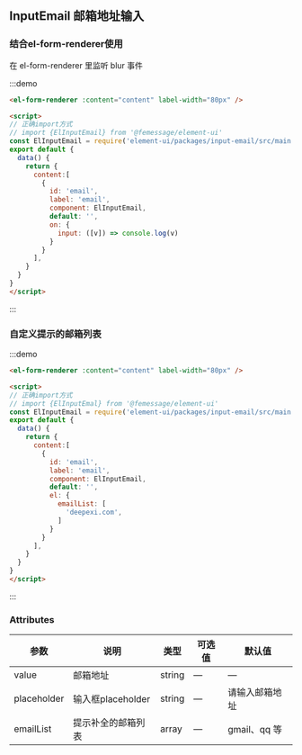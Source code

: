 ## InputEmail 邮箱地址输入

### 结合el-form-renderer使用

在 el-form-renderer 里监听 blur 事件

:::demo

```html
<el-form-renderer :content="content" label-width="80px" />

<script>
// 正确import方式
// import {ElInputEmail} from '@femessage/element-ui'
const ElInputEmail = require('element-ui/packages/input-email/src/main.vue').default
export default {
  data() {
    return {
      content:[
        {
          id: 'email',
          label: 'email',
          component: ElInputEmail,
          default: '',
          on: {
            input: ([v]) => console.log(v)
          }
        }
      ],
    }
  }
}
</script>
```

:::

### 自定义提示的邮箱列表

:::demo

```html
<el-form-renderer :content="content" label-width="80px" />

<script>
// 正确import方式
// import {ElInputEmal} from '@femessage/element-ui'
const ElInputEmail = require('element-ui/packages/input-email/src/main.vue').default
export default {
  data() {
    return {
      content:[
        {
          id: 'email',
          label: 'email',
          component: ElInputEmail,
          default: '',
          el: {
            emailList: [
              'deepexi.com',
            ]
          }
        }
      ],
    }
  }
}
</script>
```

:::

### Attributes

| 参数      |   说明    |  类型     | 可选值       | 默认值   |
|---------- | -------- |---------- |-------------  |-------- |
| value | 邮箱地址 | string   |  —  |  —  |
| placeholder | 输入框placeholder | string   |  —  |  请输入邮箱地址  |
| emailList | 提示补全的邮箱列表 | array   |  —  |  gmail、qq 等  |
